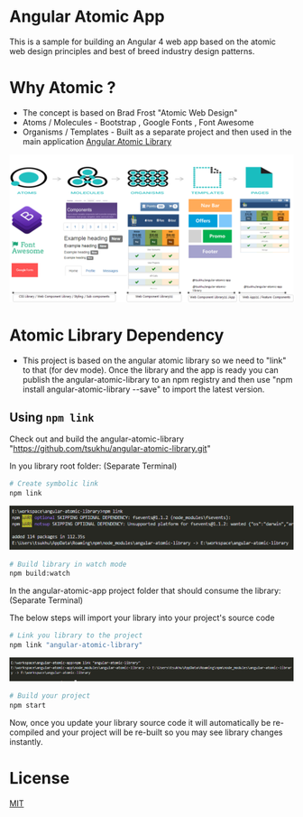 # Angular Atomic App

This is a sample for building an Angular 4 web app based on the atomic web design principles and best of breed industry design patterns.

# Why Atomic ?

* The concept is based on Brad Frost "Atomic Web Design"
* Atoms / Molecules - Bootstrap , Google Fonts , Font Awesome
* Organisms / Templates - Built as a separate project and then used in the main application [Angular Atomic Library](https://github.com/tsukhu/angular-atomic-library)

<p align="center">
    <img  alt="Tipe" src="./pics/angular-atomic-app.png" class="img-responsive">
</p>

# Atomic Library Dependency

* This project is based on the angular atomic library so we need to "link" to that (for dev mode). Once the library and the app is ready you can publish the angular-atomic-library to an npm registry and then use "npm install angular-atomic-library --save" to import the latest version.

## Using `npm link`

Check out and build the angular-atomic-library "https://github.com/tsukhu/angular-atomic-library.git"

In you library root folder: (Separate Terminal)

```bash
# Create symbolic link
npm link
```

<p align="center">
    <img  alt="Tipe" src="./pics/step1_link.png" class="img-responsive">
</p>

```bash
# Build library in watch mode
npm build:watch
```


In the angular-atomic-app project folder that should consume the library: (Separate Terminal)

The below steps will import your library into your project's source code

```bash
# Link you library to the project
npm link "angular-atomic-library"
```
<p align="center">
    <img  alt="Tipe" src="./pics/step2_link.png" class="img-responsive">
</p>

```bash
# Build your project
npm start
```

Now, once you update your library source code it will automatically be re-compiled and your project will be re-built so you may see library changes instantly.

# License
 [MIT](/LICENSE)

